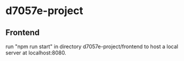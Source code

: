 # d7057e-project

## Frontend
  run "npm run start" in directory d7057e-project/frontend to host a local server at localhost:8080.
